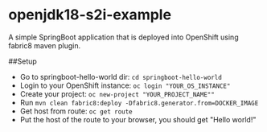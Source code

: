 # openjdk18-s2i-example
 A simple SpringBoot application that is deployed into OpenShift using fabric8 maven plugin.

 ##Setup
 * Go to springboot-hello-world dir: `cd springboot-hello-world`
 * Login to your OpenShift instance: `oc login "YOUR_OS_INSTANCE"`
 * Create your project: `oc new-project "YOUR_PROJECT_NAME""`
 * Run `mvn clean fabric8:deploy -Dfabric8.generator.from=DOCKER_IMAGE`
 * Get host from route: `oc get route`
 * Put the host of the route to your browser, you should get "Hello world!"